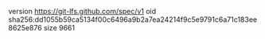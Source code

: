 version https://git-lfs.github.com/spec/v1
oid sha256:dd1055b59ca5134f00c6496a9b2a7ea24214f9c5e9791c6a71c183ee8625e876
size 9661
